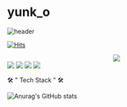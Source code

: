 # yunk_o

![header](https://capsule-render.vercel.app/api?type=wave&color=timeGradient&width=100%&height=300&section=header&text=yunk_o&fontSize=45)

[![Hits](https://hits.seeyoufarm.com/api/count/incr/badge.svg?url=https%3A%2F%2Fgithub.com%2Fgjbae1212%2Fhit-counter&count_bg=%23B5B5FF&title_bg=%23FFC5FC&icon=&icon_color=%23FF8EE4&title=hits&edge_flat=false)](https://github.com/yunk-o/yunk_o)
<div align="center" margin-top="50px"> 
  <img src="https://user-images.githubusercontent.com/67614893/152723813-0070b796-f0d1-447b-96cd-f1a602f6b1c8.gif">
</div>

<img src="https://img.shields.io/badge/HTML-E34F26?style=flat-square&logo=HTML5&logoColor=white"/>
<img src="https://img.shields.io/badge/CSS3-1572B6?style=flat-square&logo=CSS3&logoColor=#1572B6"/>
<img src="https://img.shields.io/badge/Scss-CC6699?style=flat-square&logo=Sass&logoColor=#CC6699"/>
<img src="https://img.shields.io/badge/JavaScript-F7DF1E?style=flat-square&logo=javascript&logoColor=#F7DF1E"/>

<g-emoji class="g-emoji" alias="hammer_and_wrench" fallback-src="https://github.githubassets.com/images/icons/emoji/unicode/1f6e0.png">🛠</g-emoji> 
" Tech Stack " 
<g-emoji class="g-emoji" alias="hammer_and_wrench" fallback-src="https://github.githubassets.com/images/icons/emoji/unicode/1f6e0.png">🛠</g-emoji>

![Anurag's GitHub stats](https://github-readme-stats.vercel.app/api?username=anuraghazra&show_icons=true&theme=radical)

